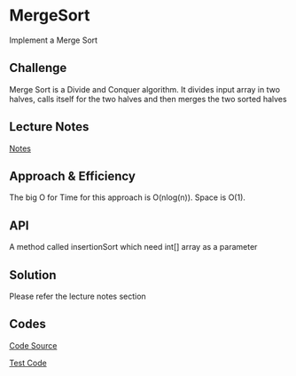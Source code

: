 # MergeSort
Implement a Merge Sort

## Challenge
Merge Sort is a Divide and Conquer algorithm. It divides input array in two halves, 
calls itself for the two halves and then merges the two sorted halves

## Lecture Notes
[Notes](https://github.com/skadariya/data-structures-and-algorithms/blob/master/code-challenges/401/LectureNotes/mergeSort.md)

## Approach & Efficiency
The big O for Time for this approach is O(nlog(n)). Space is O(1).

## API
A method called insertionSort which need int[] array as a parameter

## Solution
Please refer the lecture notes section

## Codes

[Code Source](https://github.com/skadariya/data-structures-and-algorithms/blob/master/code-challenges/401/src/main/java/codeChallenge/merge_sort/Mergesort.java)

[Test Code](https://github.com/skadariya/data-structures-and-algorithms/blob/master/code-challenges/401/src/test/java/codeChallenge/merge_sort/MergesortTest.java)
